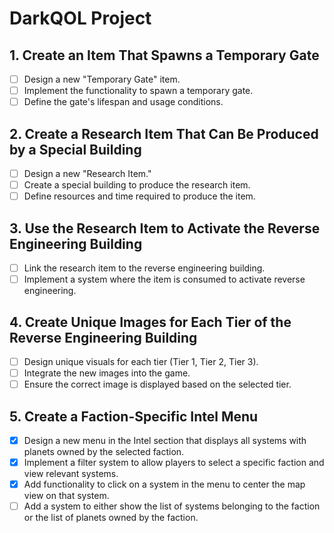 # DarkQOL Project

## 1. Create an Item That Spawns a Temporary Gate

- [ ] Design a new "Temporary Gate" item.
- [ ] Implement the functionality to spawn a temporary gate.
- [ ] Define the gate's lifespan and usage conditions.

## 2. Create a Research Item That Can Be Produced by a Special Building

- [ ] Design a new "Research Item."
- [ ] Create a special building to produce the research item.
- [ ] Define resources and time required to produce the item.

## 3. Use the Research Item to Activate the Reverse Engineering Building

- [ ] Link the research item to the reverse engineering building.
- [ ] Implement a system where the item is consumed to activate reverse engineering.

## 4. Create Unique Images for Each Tier of the Reverse Engineering Building

- [ ] Design unique visuals for each tier (Tier 1, Tier 2, Tier 3).
- [ ] Integrate the new images into the game.
- [ ] Ensure the correct image is displayed based on the selected tier.

## 5. Create a Faction-Specific Intel Menu

- [x] Design a new menu in the Intel section that displays all systems with planets owned by the selected faction.
- [x] Implement a filter system to allow players to select a specific faction and view relevant systems.
- [x] Add functionality to click on a system in the menu to center the map view on that system.
- [ ] Add a system to either show the list of systems belonging to the faction or the list of planets owned by the faction.
